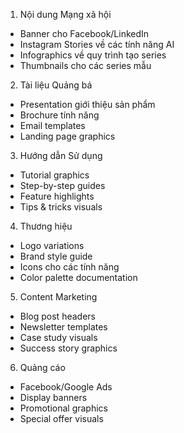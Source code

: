 1. Nội dung Mạng xã hội

- Banner cho Facebook/LinkedIn
- Instagram Stories về các tính năng AI
- Infographics về quy trình tạo series
- Thumbnails cho các series mẫu

2. Tài liệu Quảng bá

- Presentation giới thiệu sản phẩm
- Brochure tính năng
- Email templates
- Landing page graphics

3. Hướng dẫn Sử dụng

- Tutorial graphics
- Step-by-step guides
- Feature highlights
- Tips & tricks visuals

4. Thương hiệu

- Logo variations
- Brand style guide
- Icons cho các tính năng
- Color palette documentation

5. Content Marketing

- Blog post headers
- Newsletter templates
- Case study visuals
- Success story graphics

6. Quảng cáo

- Facebook/Google Ads
- Display banners
- Promotional graphics
- Special offer visuals
